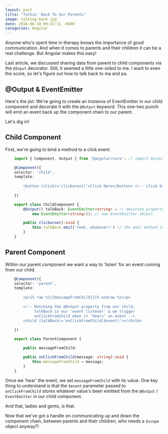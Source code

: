 ```yaml
---
layout: post
title: "Talkin' Back To Our Parents"
image: talking-back.jpg
date: 2018-06-10 09:32:11 -0400
categories: Angular
---
```

Anyone who's spent time in therapy knows the importance of good communication. And when it comes to parents and their children it can be a real challenge. But Angular makes this easy!

Last article, we discussed sharing data from parent to child components via the `@Input` decorator. Still, it seemed a little one-sided to me. I want to even the score, so let's figure out how to talk back to ma and pa. 

## @Output & EventEmitter

Here's the jist: We're going to create an instance of EventEmitter in our child component and decorate it with the `@Output` keyword. This one-two punch will emit an event back up the component chain to our parent.

Let's dig in!

## Child Component

First, we're going to bind a method to a click event.

```typescript
    import { Component, Output } from '@angular/core'; // import Output symbol

    @Component({
    selector: 'child',
    template: 
        `
        <button (click)='clickaroo()'>Click Here</button> <!-- click binding -->
        `
    })

    export class ChildComponent {
        @Output() talkBack: EventEmitter<string> = // decorate property w/ Output
            new EventEmitter<string>(); // new EventEmitter object

        public clickaroo():void {
            this.talkBack.emit('Yeah, whatever!') // the emit method is key
        }
    }
```

## Parent Component

Within our parent component we want a way to 'listen' for an event coming from our child.

```typescript
    @Component({
    selector: 'parent',
    template: 
        `
        <p>{% raw %}{{messageFromChild}}{% endraw %}</p>
        
        <!-- Matching the @Output property from our child,
             talkBack is our 'event listener' & we trigger
             onClickFromChild when it 'hears' an event -->
        <child (talkBack)='onClickFromChild($event)'></child>
        `
    })

    export class ParentComponent {

        public messageFromChild;

        public onClickFromChild(message: string):void {
            this.messageFromChild = message;
        }
    }

```

Once we 'hear' the event, we set `messageFromChild` with its value. One key thing to understand is that the `$event` parameter passed to `onClickFromChild` stores whatever value's been emitted from the `@Output` / `EventEmitter` in our child component.

And that, ladies and gents, is that.  

Now that we've got a handle on communicating up and down the component chain, between parents and their children, who needs a `$scope` object anyway?!
